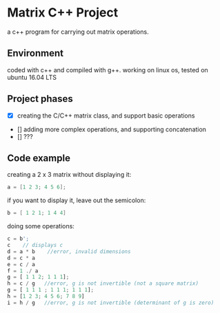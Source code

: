 # Matrix C++ Project
  a c++ program for carrying out matrix operations.

## Environment
coded with c++ and compiled with g++.
working on linux os, tested on ubuntu 16.04 LTS

## Project phases
- [x] creating the C/C++ matrix class, and support basic operations
- []  adding more complex operations, and supporting concatenation
- [] ???


## Code example

creating a 2 x 3 matrix without displaying it:
```c++
a = [1 2 3; 4 5 6];
```

if you want to display it, leave out the semicolon:
```c++
b = [ 1 2 1; 1 4 4]
```
doing some operations:

```javascript
c = b';
c    // displays c
d = a * b    //error, invalid dimensions
d = c * a
e = c / a
f = 1 ./ a
g = [ 1 1 2; 1 1 1];
h = c / g   //error, g is not invertible (not a square matrix)
g = [ 1 1 1 ; 1 1 1; 1 1 1];
h = [1 2 3; 4 5 6; 7 8 9]
i = h / g   //error, g is not invertible (determinant of g is zero)
```
